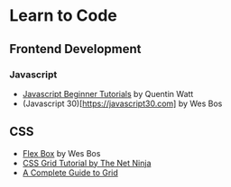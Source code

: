 # Learn to Code

## Frontend Development
### Javascript
* [Javascript Beginner Tutorials](https://www.youtube.com/playlist?list=PL41lfR-6DnOrwYi5d824q9-Y6z3JdSgQa) by Quentin Watt
* (Javascript 30)[https://javascript30.com] by Wes Bos

## CSS
* [Flex Box](https://flexbox.io) by Wes Bos
* [CSS Grid Tutorial by The Net Ninja](https://www.youtube.com/watch?v=x7tLPhnA06w&list=PL4cUxeGkcC9itC4TxYMzFCfveyutyPOCY)
* [A Complete Guide to Grid](https://css-tricks.com/snippets/css/complete-guide-grid/)

